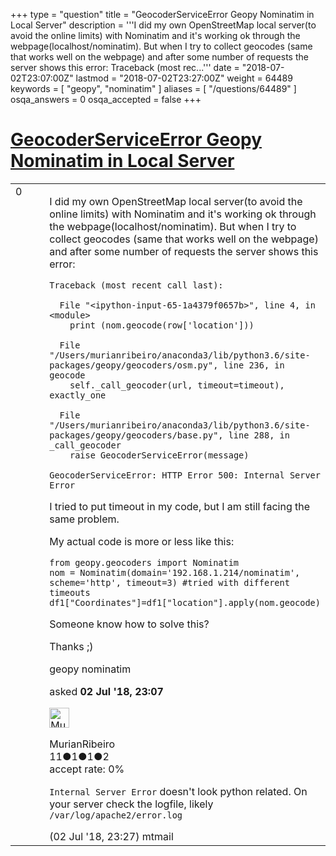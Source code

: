 +++
type = "question"
title = "GeocoderServiceError Geopy Nominatim in Local Server"
description = '''I did my own OpenStreetMap local server(to avoid the online limits) with Nominatim and it&#x27;s working ok through the webpage(localhost/nominatim). But when I try to collect geocodes (same that works well on the webpage) and after some number of requests the server shows this error: Traceback (most rec...'''
date = "2018-07-02T23:07:00Z"
lastmod = "2018-07-02T23:27:00Z"
weight = 64489
keywords = [ "geopy", "nominatim" ]
aliases = [ "/questions/64489" ]
osqa_answers = 0
osqa_accepted = false
+++

<div class="headNormal">

# [GeocoderServiceError Geopy Nominatim in Local Server](/questions/64489/geocoderserviceerror-geopy-nominatim-in-local-server)

</div>

<div id="main-body">

<div id="askform">

<table id="question-table" style="width:100%;">
<colgroup>
<col style="width: 50%" />
<col style="width: 50%" />
</colgroup>
<tbody>
<tr>
<td style="width: 30px; vertical-align: top"><div class="vote-buttons">
<span id="post-64489-upvote" class="ajax-command post-vote up" rel="nofollow" title="I like this post (click again to cancel)"> </span>
<div id="post-64489-score" class="post-score" title="current number of votes">
0
</div>
<span id="post-64489-downvote" class="ajax-command post-vote down" rel="nofollow" title="I dont like this post (click again to cancel)"> </span> <span id="favorite-mark" class="ajax-command favorite-mark" rel="nofollow" title="mark/unmark this question as favorite (click again to cancel)"> </span>
<div id="favorite-count" class="favorite-count">
&#10;</div>
</div></td>
<td><div id="item-right">
<div class="question-body">
<p>I did my own OpenStreetMap local server(to avoid the online limits) with Nominatim and it's working ok through the webpage(localhost/nominatim). But when I try to collect geocodes (same that works well on the webpage) and after some number of requests the server shows this error:</p>
<pre><code>Traceback (most recent call last):
&#10;  File &quot;&lt;ipython-input-65-1a4379f0657b&gt;&quot;, line 4, in &lt;module&gt;
    print (nom.geocode(row[&#39;location&#39;]))
&#10;  File &quot;/Users/murianribeiro/anaconda3/lib/python3.6/site-packages/geopy/geocoders/osm.py&quot;, line 236, in geocode
    self._call_geocoder(url, timeout=timeout), exactly_one
&#10;  File &quot;/Users/murianribeiro/anaconda3/lib/python3.6/site-packages/geopy/geocoders/base.py&quot;, line 288, in _call_geocoder
    raise GeocoderServiceError(message)
&#10;GeocoderServiceError: HTTP Error 500: Internal Server Error</code></pre>
<p>I tried to put timeout in my code, but I am still facing the same problem.</p>
<p>My actual code is more or less like this:</p>
<pre><code>from geopy.geocoders import Nominatim
nom = Nominatim(domain=&#39;192.168.1.214/nominatim&#39;, scheme=&#39;http&#39;, timeout=3) #tried with different timeouts
df1[&quot;Coordinates&quot;]=df1[&quot;location&quot;].apply(nom.geocode)</code></pre>
<p>Someone know how to solve this?</p>
<p>Thanks ;)</p>
</div>
<div id="question-tags" class="tags-container tags">
<span class="post-tag tag-link-geopy" rel="tag" title="see questions tagged &#39;geopy&#39;">geopy</span> <span class="post-tag tag-link-nominatim" rel="tag" title="see questions tagged &#39;nominatim&#39;">nominatim</span>
</div>
<div id="question-controls" class="post-controls">
&#10;</div>
<div class="post-update-info-container">
<div class="post-update-info post-update-info-user">
<p>asked <strong>02 Jul '18, 23:07</strong></p>
<img src="https://secure.gravatar.com/avatar/743a6b18621cbd268e6d8a7963571f4f?s=32&amp;d=identicon&amp;r=g" class="gravatar" width="32" height="32" alt="MurianRibeiro&#39;s gravatar image" />
<p><span>MurianRibeiro</span><br />
<span class="score" title="11 reputation points">11</span><span title="1 badges"><span class="badge1">●</span><span class="badgecount">1</span></span><span title="1 badges"><span class="silver">●</span><span class="badgecount">1</span></span><span title="2 badges"><span class="bronze">●</span><span class="badgecount">2</span></span><br />
<span class="accept_rate" title="Rate of the user&#39;s accepted answers">accept rate:</span> <span title="MurianRibeiro has no accepted answers">0%</span></p>
</div>
</div>
<div id="comments-container-64489" class="comments-container">
<span id="64490"></span>
<div id="comment-64490" class="comment">
<div id="post-64490-score" class="comment-score">
&#10;</div>
<div class="comment-text">
<p><code>Internal Server Error</code> doesn't look python related. On your server check the logfile, likely <code>/var/log/apache2/error.log</code></p>
</div>
<div id="comment-64490-info" class="comment-info">
<span class="comment-age">(02 Jul '18, 23:27)</span> <span class="comment-user userinfo">mtmail</span>
</div>
</div>
</div>
<div id="comment-tools-64489" class="comment-tools">
&#10;</div>
<div class="clear">
&#10;</div>
<div id="comment-64489-form-container" class="comment-form-container">
&#10;</div>
<div class="clear">
&#10;</div>
</div></td>
</tr>
</tbody>
</table>

</div>

</div>

